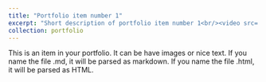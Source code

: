 ```yaml
---
title: "Portfolio item number 1"
excerpt: "Short description of portfolio item number 1<br/><video src='https://raw.githubusercontent.com/august779188/august779188.github.io/master/images/01.mp4' controls='controls' style='max-width: 700px;'></video>"
collection: portfolio
---
```


This is an item in your portfolio. It can be have images or nice text. If you name the file .md, it will be parsed as markdown. If you name the file .html, it will be parsed as HTML. 
